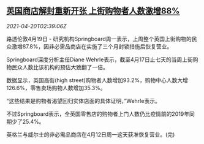 <!--1618887662000-->
[英国商店解封重新开张 上街购物者人数激增88%](https://cn.reuters.com/article/uk-stores-open-covid-0420-idCNKBS2C7082)
------

<div><i>2021-04-20T02:39:06Z</i></div><p>路透伦敦4月19日 - 研究机构Springboard周一表示，上周整个英国上街购物的民众激增87.8%，因非必需品商店在实施了三个月封锁措施后恢复营业。</p><p>Springboard深度分析主任Diane Wehrle表示，截至4月17日止七天的当周上街购物民众人数比该机构的预估大致翻了一倍。</p><p>数据显示，英国高街(high street)购物者人数增加93.2%，购物中心人数大增126.6%，零售卖场购物人数增加35.3%。</p><p>“这些结果是购物者渴望回归实体店面的具体证明，”Wehrle表示。</p><p>不过Springboard表示，全英国零售店的购物者上门人数仍比疫情前的2019年同期少了25.4%。</p><p>英格兰与威尔士的非必需品商店在4月12日周一这天获准恢复营业。(完)</p>

